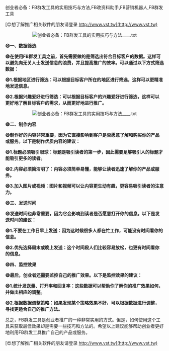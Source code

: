 创业者必备：FB群发工具的实用技巧与方法,FB改资料助手,FB营销机器人,FB群发工具

[😍想了解推广相关软件的朋友请登录 http://www.vst.tw](http://www.vst.tw)

 <center><img src="https://vst.tw/MP4/tuiguang/png/6.png" alt="创业者必备：FB群发工具的实用技巧与方法____.txt"></center>

**😄一、数据筛选**

**😄在使用FB群发工具之前，首先需要做的是筛选出符合目标客户的数据。这样可以避免向无关人士发送信息的浪费，并且提高推广的效率。可以通过以下方式筛选数据：**

**😄1.根据地区进行筛选：可以根据目标客户所在的地区进行筛选，这样可以更精准地发送信息。**

**😄2.根据兴趣爱好进行筛选：可以根据目标客户的兴趣爱好进行筛选，这样可以更好地了解目标客户的需求，从而更好地进行推广。**

 <center><img src="https://vst.tw/MP4/tuiguang/png/0.png" alt="创业者必备：FB群发工具的实用技巧与方法____.txt"></center>

**😄二、制作内容**

**😄制作好的内容非常重要，因为它直接影响到客户是否愿意了解和购买你的产品或服务。以下是制作优质内容的建议：**

**😄1.标题必须吸引眼球：标题是吸引读者的第一步，因此需要足够吸引人的标题才能吸引更多的读者。**

**😄2.内容必须简洁明了：内容必须简单易懂，能够让读者迅速了解你的产品或服务。**

**😄3.加入图片或视频：图片和视频可以让内容更生动有趣，更容易吸引读者的注意力。**

**😄三、发送时间**

**😄发送时间也非常重要，因为它会影响到读者是否愿意打开你的信息。以下是发送时间的建议：**

**😄1.不要在工作日早上发送：因为这时候很多人都在忙工作，可能没有时间看你的信息。**

**😄2.优先选择周末或晚上发送：这个时间段人们比较容易放松，也更有时间看你的信息。**

**😄四、监控效果**

**😄最后，创业者还需要监控自己的推广效果。以下是监控效果的建议：**

**😄1.统计发送量、打开率和回复率：这些数据可以帮助你了解你的推广效果如何，并做出相应的调整。**

**😄2.根据数据调整策略：如果发现某个策略效果不好，可以根据数据进行调整，寻找更适合自己的推广方法。**

总之，FB群发工具是创业者推广的一种非常实用的方式。但是，如何使用这个工具来获取最佳效果却是需要一些技巧和方法的。希望以上建议能够帮助创业者更好地利用FB群发工具推广自己的产品或服务。

[😍想了解推广相关软件的朋友请登录 http://www.vst.tw](http://www.vst.tw)



